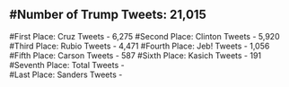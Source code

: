 #Number of Trump Tweets: 21,015
---
#First Place: Cruz Tweets - 6,275
#Second Place: Clinton Tweets - 5,920
#Third Place: Rubio Tweets - 4,471
#Fourth Place: Jeb! Tweets - 1,056
#Fifth Place: Carson Tweets - 587
#Sixth Place: Kasich Tweets - 191
#Seventh Place: Total Tweets -  
#Last Place: Sanders Tweets - 
